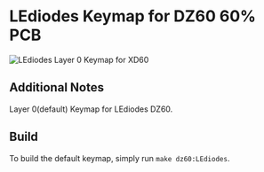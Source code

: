 # LEdiodes Keymap for DZ60 60% PCB

![LEdiodes Layer 0 Keymap for XD60](https://i.imgur.com/pDneawX.jpg)

## Additional Notes
Layer 0(default) Keymap for LEdiodes DZ60.

## Build
To build the default keymap, simply run `make dz60:LEdiodes`.
